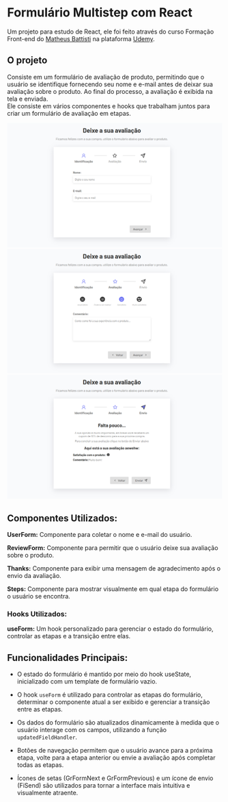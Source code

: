 # Formulário Multistep com React

Um projeto para estudo de React, ele foi feito através do curso Formação Front-end do <a href="https://www.udemy.com/user/matheus-battisti/" target="_blank">Matheus Battisti</a>
na plataforma <a href="https://www.udemy.com" target="_blank">Udemy</a>.

## O projeto

Consiste em um formulário de avaliação de produto, permitindo que o usuário se identifique fornecendo seu nome e e-mail antes de deixar sua avaliação sobre o produto. Ao final do processo, a avaliação é exibida na tela e enviada.  
Ele consiste em vários componentes e hooks que trabalham juntos para criar um formulário de avaliação em etapas.

![identificação](image.png)
![mensagem](image-1.png)
![envio](image-2.png)

## Componentes Utilizados:

**UserForm:** Componente para coletar o nome e e-mail do usuário.

**ReviewForm:** Componente para permitir que o usuário deixe sua avaliação sobre o produto.

**Thanks:** Componente para exibir uma mensagem de agradecimento após o envio da avaliação.

**Steps:** Componente para mostrar visualmente em qual etapa do formulário o usuário se encontra.

### Hooks Utilizados:

**useForm:** Um hook personalizado para gerenciar o estado do formulário, controlar as etapas e a transição entre elas.

## Funcionalidades Principais:

- O estado do formulário é mantido por meio do hook useState, inicializado com um template de formulário vazio.

- O hook `useForm` é utilizado para controlar as etapas do formulário, determinar o componente atual a ser exibido e gerenciar a transição entre as etapas.

- Os dados do formulário são atualizados dinamicamente à medida que o usuário interage com os campos, utilizando a função `updatedFieldHandler`.

- Botões de navegação permitem que o usuário avance para a próxima etapa, volte para a etapa anterior ou envie a avaliação após completar todas as etapas.

- Ícones de setas (GrFormNext e GrFormPrevious) e um ícone de envio (FiSend) são utilizados para tornar a interface mais intuitiva e visualmente atraente.
